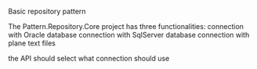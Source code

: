 Basic repository pattern

The Pattern.Repository.Core project has three functionalities:
  connection with Oracle database
  connection with SqlServer database
  connection with plane text files

the API should select what connection should use
